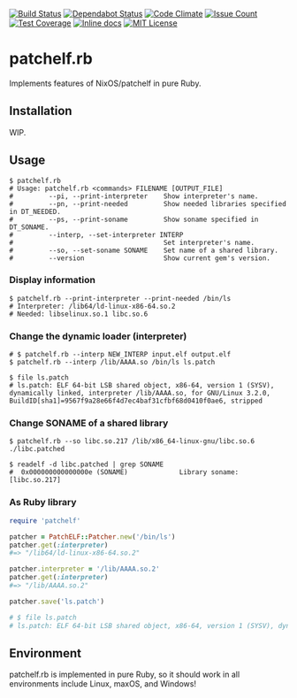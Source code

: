 [![Build Status](https://travis-ci.org/david942j/patchelf.rb.svg?branch=master)](https://travis-ci.org/david942j/patchelf.rb)
[![Dependabot Status](https://api.dependabot.com/badges/status?host=github&repo=david942j/patchelf.rb)](https://dependabot.com)
[![Code Climate](https://codeclimate.com/github/david942j/patchelf.rb/badges/gpa.svg)](https://codeclimate.com/github/david942j/patchelf.rb)
[![Issue Count](https://codeclimate.com/github/david942j/patchelf.rb/badges/issue_count.svg)](https://codeclimate.com/github/david942j/patchelf.rb)
[![Test Coverage](https://codeclimate.com/github/david942j/patchelf.rb/badges/coverage.svg)](https://codeclimate.com/github/david942j/patchelf.rb/coverage)
[![Inline docs](https://inch-ci.org/github/david942j/patchelf.rb.svg?branch=master)](https://inch-ci.org/github/david942j/patchelf.rb)
[![MIT License](https://img.shields.io/badge/license-MIT-blue.svg)](http://choosealicense.com/licenses/mit/)

# patchelf.rb

Implements features of NixOS/patchelf in pure Ruby.

## Installation

WIP.

## Usage

```
$ patchelf.rb
# Usage: patchelf.rb <commands> FILENAME [OUTPUT_FILE]
#         --pi, --print-interpreter    Show interpreter's name.
#         --pn, --print-needed         Show needed libraries specified in DT_NEEDED.
#         --ps, --print-soname         Show soname specified in DT_SONAME.
#         --interp, --set-interpreter INTERP
#                                      Set interpreter's name.
#         --so, --set-soname SONAME    Set name of a shared library.
#         --version                    Show current gem's version.

```

### Display information
```
$ patchelf.rb --print-interpreter --print-needed /bin/ls
# Interpreter: /lib64/ld-linux-x86-64.so.2
# Needed: libselinux.so.1 libc.so.6

```

### Change the dynamic loader (interpreter)
```
# $ patchelf.rb --interp NEW_INTERP input.elf output.elf
$ patchelf.rb --interp /lib/AAAA.so /bin/ls ls.patch

$ file ls.patch
# ls.patch: ELF 64-bit LSB shared object, x86-64, version 1 (SYSV), dynamically linked, interpreter /lib/AAAA.so, for GNU/Linux 3.2.0, BuildID[sha1]=9567f9a28e66f4d7ec4baf31cfbf68d0410f0ae6, stripped

```

### Change SONAME of a shared library
```
$ patchelf.rb --so libc.so.217 /lib/x86_64-linux-gnu/libc.so.6 ./libc.patched

$ readelf -d libc.patched | grep SONAME
#  0x000000000000000e (SONAME)             Library soname: [libc.so.217]

```

### As Ruby library
```rb
require 'patchelf'

patcher = PatchELF::Patcher.new('/bin/ls')
patcher.get(:interpreter)
#=> "/lib64/ld-linux-x86-64.so.2"

patcher.interpreter = '/lib/AAAA.so.2'
patcher.get(:interpreter)
#=> "/lib/AAAA.so.2"

patcher.save('ls.patch')

# $ file ls.patch
# ls.patch: ELF 64-bit LSB shared object, x86-64, version 1 (SYSV), dynamically linked, interpreter /lib/AAAA.so.2, for GNU/Linux 3.2.0, BuildID[sha1]=9567f9a28e66f4d7ec4baf31cfbf68d0410f0ae6, stripped

```

## Environment

patchelf.rb is implemented in pure Ruby, so it should work in all environments include Linux, maxOS, and Windows!
